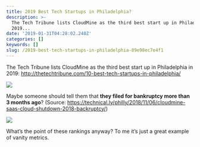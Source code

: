 ```yaml
---
title: 2019 Best Tech Startups in Philadelphia?
description: >-
  The Tech Tribune lists CloudMine as the third best start up in Philadelphia in
  2019...
date: '2019-01-31T04:28:02.240Z'
categories: []
keywords: []
slug: /2019-best-tech-startups-in-philadelphia-89e98ec7e4f1
---
```


The Tech Tribune lists CloudMine as the third best start up in Philadelphia in 2019: http://thetechtribune.com/10-best-tech-startups-in-philadelphia/

![](https://cdn-images-1.medium.com/max/800/1*76McGkNffnKIpzcWX8F80Q@2x.jpeg)

Maybe someone should tell them that **they filed for bankruptcy more than 3 months ago**? (Source: https://technical.ly/philly/2018/11/06/cloudmine-saas-cloud-shutdown-2018-backruptcy/)

![](https://cdn-images-1.medium.com/max/800/1*V_IdVBUT2dkdT3IbTl5v6g@2x.jpeg)

What’s the point of these rankings anyway? To me it’s just a great example of vanity metrics.
